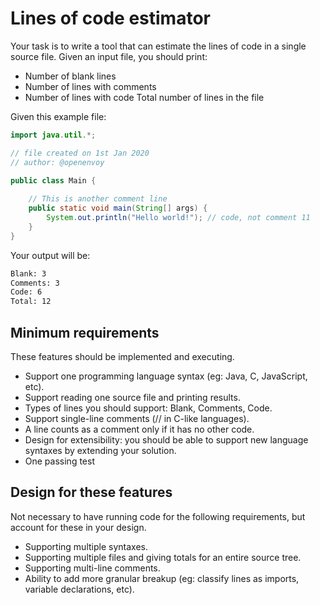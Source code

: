 # Lines of code estimator

Your task is to write a tool that can estimate the lines of code in a single source file. Given
an input file, you should print:
* Number of blank lines
* Number of lines with comments 
* Number of lines with code Total number of lines in the file

Given this example file:

``` java
import java.util.*;

// file created on 1st Jan 2020
// author: @openenvoy

public class Main {
    
    // This is another comment line
    public static void main(String[] args) {
        System.out.println("Hello world!"); // code, not comment 11
    }
}
```

Your output will be: 
``` bash
Blank: 3
Comments: 3
Code: 6 
Total: 12
```

## Minimum requirements

These features should be implemented and executing.
* Support one programming language syntax (eg: Java, C, JavaScript, etc).
* Support reading one source file and printing results.
* Types of lines you should support: Blank, Comments, Code.
* Support single-line comments (// in C-like languages).
* A line counts as a comment only if it has no other code.
* Design for extensibility: you should be able to support new language syntaxes by extending your solution.
* One passing test

## Design for these features
Not necessary to have running code for the following requirements, but account for these in your design.
* Supporting multiple syntaxes.
* Supporting multiple files and giving totals for an entire source tree.
* Supporting multi-line comments.
* Ability to add more granular breakup (eg: classify lines as imports, variable declarations, etc).